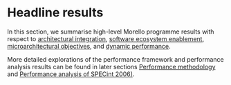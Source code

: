 # Headline results

In this section, we summarise high-level Morello programme results with
respect to [architectural integration](architectural-integration.html),
[software ecosystem enablement](software-ecosystem-enablement.html),
[microarchitectural objectives](microarchitectural-objectives.html), and
[dynamic performance](dynamic-performance.html).

More detailed explorations of the performance framework and performance
analysis results can be found in later sections [Performance
methodology](../performance-methodology/) and [Performance analysis of SPECint
2006)](../performance-analysis-spec/).
